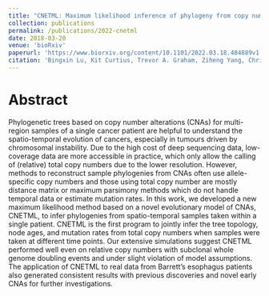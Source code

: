 ```yaml
---
title: "CNETML: Maximum likelihood inference of phylogeny from copy number profiles of spatio-temporal samples"
collection: publications
permalink: /publications/2022-cnetml
date: 2018-03-20
venue: 'bioRxiv'
paperurl: 'https://www.biorxiv.org/content/10.1101/2022.03.18.484889v1'
citation: 'Bingxin Lu, Kit Curtius, Trevor A. Graham, Ziheng Yang, Chris P. Barnes (2022). CNETML: Maximum likelihood inference of phylogeny from copy number pro les of spatio-temporal samples. bioRxiv: 2022.03.18.484889.'
---
```


# Abstract
Phylogenetic trees based on copy number alterations (CNAs) for multi-region samples of a single cancer patient are helpful to understand the spatio-temporal evolution of cancers, especially in tumours driven by chromosomal instability. Due to the high cost of deep sequencing data, low-coverage data are more accessible in practice, which only allow the calling of (relative) total copy numbers due to the lower resolution. However, methods to reconstruct sample phylogenies from CNAs often use allele-specific copy numbers and those using total copy number are mostly distance matrix or maximum parsimony methods which do not handle temporal data or estimate mutation rates. In this work, we developed a new maximum likelihood method based on a novel evolutionary model of CNAs, CNETML, to infer phylogenies from spatio-temporal samples taken within a single patient. CNETML is the first program to jointly infer the tree topology, node ages, and mutation rates from total copy numbers when samples were taken at different time points. Our extensive simulations suggest CNETML performed well even on relative copy numbers with subclonal whole genome doubling events and under slight violation of model assumptions. The application of CNETML to real data from Barrett’s esophagus patients also generated consistent results with previous discoveries and novel early CNAs for further investigations.
